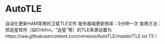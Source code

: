 # AutoTLE
自动化更新HAM常用的卫星TLE文件
服务器端更新频率：5分钟一次
食用方法：把追星软件（如Orbitrn，“追星”等）的TLE来源设置为https://raw.githubusercontent.com/minexixi/AutoTLE/master/TLE.txt
73！
